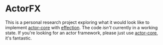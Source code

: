 # ActorFX

This is a personal research project exploring what it would look like to implement [actor-core](https://actorcore.org) with [effection](https://frontside.com/effection). The code _isn't_ currently in a working state. If you're looking for an actor framework, please just use [actor-core](https://actorcore.org), it's fantastic. 